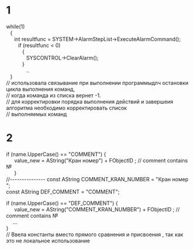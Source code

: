 # 1
	
 while(1)   
    &ensp; {   
   &ensp; &ensp; int resultfunc = SYSTEM->AlarmStepList->ExecuteAlarmCommand();   
   &ensp; &ensp; &ensp; if (resultfunc < 0)  
   &ensp; &ensp; &ensp; &ensp; {  
   &ensp; &ensp; &ensp; &ensp; &ensp;   SYSCONTROL->ClearAlarm();  
   &ensp; &ensp; &ensp; &ensp;  }  
&ensp; &ensp; &ensp; &ensp; &ensp; ..  
&ensp; }  
// использовала связывание при выполнении программыдлч остановки цикла выполнения команд,  
// когда команда из списка вернет -1.  
// для корректировки порядка выполнения действий и завершеия алгоритма необходимо корректировать список  
// выполняемых команд  

# 2
if (name.UpperCase() == "COMMENT") {  
  &ensp; &ensp; value_new = AString("Кран номер") + FObjectID ;  // comment contains  №<number>  
   &ensp; &ensp;
   }  
  //--------------- 
  const AString COMMENT_KRAN_NUMBER  = "Кран номер ";  
  const AString DEF_COMMENT  = "COMMENT";  
    
  if (name.UpperCase() == "DEF_COMMENT") {   
  &ensp; &ensp; value_new = AString("COMMENT_KRAN_NUMBER") + FObjectID ;  // comment contains  №<number>    
   &ensp; &ensp;...  
   }    
// Ввела константы вместо прямого сравнения и присвоения , так как это не локальное использование
